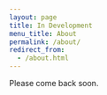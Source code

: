 ```yaml
---
layout: page
title: In Development 
menu_title: About
permalink: /about/
redirect_from:
  - /about.html
---
```


Please come back soon.

